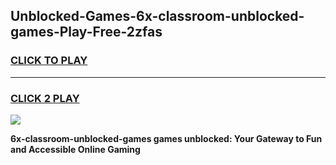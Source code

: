 
## Unblocked-Games-6x-classroom-unblocked-games-Play-Free-2zfas
<h3>
<a href="https://premium76.site?title=6x-classroom-unblocked-games&ref=22A">CLICK TO PLAY</a></h3>
<hr>

<h3>
<a href="https://premium76.site?title=6x-classroom-unblocked-games&ref=22A">CLICK 2 PLAY</a>
  
</h3>

<a href="https://premium76.site?title=6x-classroom-unblocked-games&ref=22A"><img src="https://clearcache.store/games.png"></a>


**6x-classroom-unblocked-games games unblocked: Your Gateway to Fun and Accessible Online Gaming**
